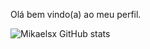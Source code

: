 Olá bem vindo(a) ao meu perfil. 

![Mikaelsx GitHub stats](https://github-readme-stats.vercel.app/api?username=Mikaelsx&theme=shades-of-purple&show_icons=true)

